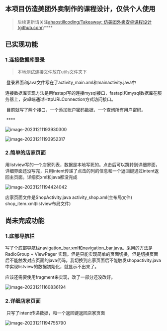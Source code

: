 ## 本项目仿造美团外卖制作的课程设计，仅供个人使用

> 后续更新请关注[ahaostillcoding/Takeaway: 仿美团外卖安卓课程设计 (github.com)](https://github.com/ahaostillcoding/Takeaway)****

## 已实现功能

### 1.连接数据库登录

> 本地测试连接文件放在utils文件夹下

​	登录界面和java文件写在了activity_main.xml和mainactivity.java中	

​	连接数据库实现方法是用fastapi写的连接mysql接口，fastapi和mysql数据库在服务器上，安卓端通过HttpURLConnection方式访问接口。

​	目前就写了两个接口，一个添加账户密码数据，一个查询所有用户密码。

​	****

![image-20231211193930300](https://typoranote-picture.oss-cn-guangzhou.aliyuncs.com/typora%E5%9B%BE%E7%89%87/image-20231211193930300.png)

![image-20231211193952317](https://typoranote-picture.oss-cn-guangzhou.aliyuncs.com/typora%E5%9B%BE%E7%89%87/image-20231211193952317.png)

### 2.简单的店家页面

​	用listview写的一个店家列表，数据是本地写死的。点击后可以跳转到详细界面，详细界面还没写完，只用intent传递了点击的列的信息和一个返回键通过intent返回主页面。详细页xml和java都没完成

![image-20231211194424042](https://typoranote-picture.oss-cn-guangzhou.aliyuncs.com/typora%E5%9B%BE%E7%89%87/image-20231211194424042.png)

店家页面文件是ShopActivity.java activity_shop.xml(主布局文件)  shop_item.xml(listview布局文件)

## 尚未完成功能

### 1.底部导航栏

​	写了个底部导航栏navigation_bar.xml和navigation_bar.java。采用的方法是RadioGroup + ViewPager 实现。但是只能实现简单的页面切换，但是切换页面后不能触发对应页面的java代码。我切换到店家页面后不能触发shopactivity.java中实现listview的数据初始化，就显示不出来了。

应该还需要使用fragment来实现，改了一部分还没改好。



![image-20231211160836194](https://typoranote-picture.oss-cn-guangzhou.aliyuncs.com/typora%E5%9B%BE%E7%89%87/image-20231211160836194.png)

### 2.详细店家页面

​	只写了intent传递数据，和一个返回键返回店家页面

![image-20231211194755790](https://typoranote-picture.oss-cn-guangzhou.aliyuncs.com/typora%E5%9B%BE%E7%89%87/image-20231211194755790.png)
